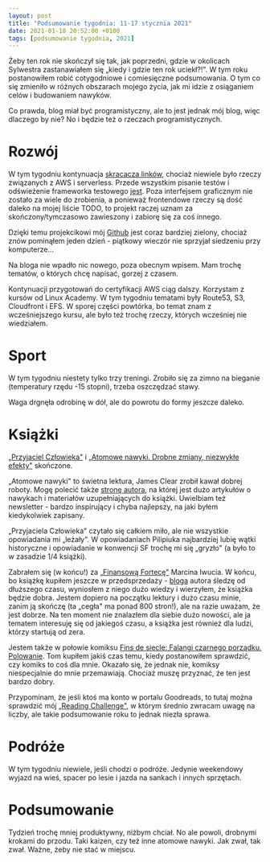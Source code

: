 ```yaml
---
layout: post
title: "Podsumowanie tygodnia: 11-17 stycznia 2021"
date: 2021-01-18 20:52:00 +0100
tags: [podsumowanie tygodnia, 2021]
---
```


Żeby ten rok nie skończył się tak, jak poprzedni, gdzie w okolicach Sylwestra zastanawiałem się „kiedy i gdzie ten rok uciekł?!". W tym roku postanowiłem robić cotygodniowe i comiesięczne podsumowania. O tym co się zmieniło w różnych obszarach mojego życia, jak mi idzie z osiąganiem celów i budowaniem nawyków.

Co prawda, blog miał być programistyczny, ale to jest jednak mój blog, więc dlaczego by nie? No i będzie też o rzeczach programistycznych.

# Rozwój

W tym tygodniu kontynuacja [skracacza linków](https://github.com/a-mroz/link-shortener), chociaż niewiele było rzeczy związanych z AWS i serverless. Przede wszystkim pisanie testów i odświeżenie frameworka testowego [jest](https://jestjs.io/). Poza interfejsem graficznym nie zostało za wiele do zrobienia, a ponieważ frontendowe rzeczy są dość daleko na mojej liście TODO, to projekt raczej uznam za skończony/tymczasowo zawieszony i zabiorę się za coś innego.

Dzięki temu projekcikowi mój [Github](https://github.com/a-mroz) jest coraz bardziej zielony, chociaż znów pominąłem jeden dzień - piątkowy wieczór nie sprzyjał siedzeniu przy komputerze...

Na bloga nie wpadło nic nowego, poza obecnym wpisem. Mam trochę tematów, o których chcę napisać, gorzej z czasem.

Kontynuacji przygotowań do certyfikacji AWS ciąg dalszy. Korzystam z kursów od Linux Academy. W tym tygodniu tematami były Route53, S3, Cloudfront i EFS. W sporej części powtórka, bo temat znam z wcześniejszego kursu, ale było też trochę rzeczy, których wcześniej nie wiedziałem.

# Sport

W tym tygodniu niestety tylko trzy treningi. Zrobiło się za zimno na bieganie (temperatury rzędu -15 stopni), trzeba oszczędzać stawy.

Waga drgnęła odrobinę w dół, ale do powrotu do formy jeszcze daleko.

# Książki

[„Przyjaciel Człowieka"](https://www.goodreads.com/book/show/49018411-przyjaciel-cz-owieka) i [„Atomowe nawyki. Drobne zmiany, niezwykłe efekty"](https://www.goodreads.com/book/show/48649811-atomowe-nawyki-drobne-zmiany-niezwyk-e-efekty) skończone.

„Atomowe nawyki" to świetna lektura, James Clear zrobił kawał dobrej roboty. Mogę polecić także [stronę autora](https://jamesclear.com/articles), na której jest dużo artykułów o nawykach i materiałów uzupełniających do książki. Uwielbiam też newsletter - bardzo inspirujący i chyba najlepszy, na jaki byłem kiedykolwiek zapisany.

„Przyjaciela Człowieka" czytało się całkiem miło, ale nie wszystkie opowiadania mi „leżały". W opowiadaniach Pilipiuka najbardziej lubię wątki historyczne i opowiadanie w konwencji SF trochę mi się „gryzło" (a było to w zasadzie 1/4 książki).

Zabrałem się (w końcu!) za [„Finansową Fortecę"](https://www.goodreads.com/book/show/55289532-finansowa-forteca) Marcina Iwucia. W końcu, bo książkę kupiłem jeszcze w przedsprzedaży - [bloga](https://marciniwuc.com/) autora śledzę od dłuższego czasu, wyniosłem z niego dużo wiedzy i wierzyłem, że książka będzie dobra. Jestem dopiero na początku lektury i dużo czasu minie, zanim ją skończę (ta „cegła" ma ponad 800 stron!), ale na razie uważam, że jest dobrze. Na ten moment nie znalazłem dla siebie dużo nowości, ale ja tematem interesuję się od jakiegoś czasu, a książka jest również dla ludzi, którzy startują od zera.

Jestem także w połowie komiksu [Fins de siecle: Falangi czarnego porządku. Polowanie](https://www.goodreads.com/book/show/23484593-fins-de-siecle). Tom kupiłem jakiś czas temu, kiedy postanowiłem sprawdzić, czy komiks to coś dla mnie. Okazało się, że jednak nie, komiksy niespecjalnie do mnie przemawiają. Chociaż muszę przyznać, że ten jest bardzo dobry.

Przypominam, że jeśli ktoś ma konto w portalu Goodreads, to tutaj można sprawdzić mój [„Reading Challenge"](https://www.goodreads.com/user_challenges/25743441), w którym średnio zwracam uwagę na liczby, ale takie podsumowanie roku to jednak niezła sprawa.

# Podróże

W tym tygodniu niewiele, jeśli chodzi o podróże. Jedynie weekendowy wyjazd na wieś, spacer po lesie i jazda na sankach i innych sprzętach.

# Podsumowanie

Tydzień trochę mniej produktywny, niżbym chciał. No ale powoli, drobnymi krokami do przodu. Taki kaizen, czy też inne atomowe nawyki. Jak zwał, tak zwał. Ważne, żeby nie stać w miejscu.
